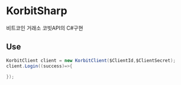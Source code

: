 # KorbitSharp

 비트코인 거래소 코빗API의 C#구현
 
## Use
 ```cs
KorbitClient client = new KorbitClient($ClientId,$ClientSecret);
client.Login((success)=>{ 

});
 ```
